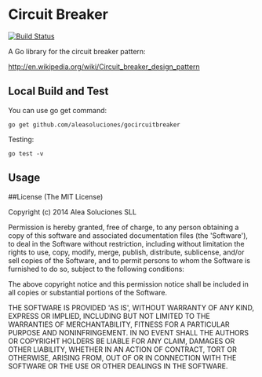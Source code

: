 # Circuit Breaker

[![Build Status](https://travis-ci.org/aleasoluciones/gocircuitbreaker.svg?branch=master)](https://travis-ci.org/aleasoluciones/gocircuitbreaker)

A Go library for the circuit breaker pattern:

http://en.wikipedia.org/wiki/Circuit_breaker_design_pattern

## Local Build and Test

You can use go get command:

    go get github.com/aleasoluciones/gocircuitbreaker

Testing:

    go test -v

## Usage


##License
(The MIT License)

Copyright (c) 2014 Alea Soluciones SLL

Permission is hereby granted, free of charge, to any person obtaining a copy of this software and associated documentation files (the 'Software'), to deal in the Software without restriction, including without limitation the rights to use, copy, modify, merge, publish, distribute, sublicense, and/or sell copies of the Software, and to permit persons to whom the Software is furnished to do so, subject to the following conditions:

The above copyright notice and this permission notice shall be included in all copies or substantial portions of the Software.

THE SOFTWARE IS PROVIDED 'AS IS', WITHOUT WARRANTY OF ANY KIND, EXPRESS OR IMPLIED, INCLUDING BUT NOT LIMITED TO THE WARRANTIES OF MERCHANTABILITY, FITNESS FOR A PARTICULAR PURPOSE AND NONINFRINGEMENT. IN NO EVENT SHALL THE AUTHORS OR COPYRIGHT HOLDERS BE LIABLE FOR ANY CLAIM, DAMAGES OR OTHER LIABILITY, WHETHER IN AN ACTION OF CONTRACT, TORT OR OTHERWISE, ARISING FROM, OUT OF OR IN CONNECTION WITH THE SOFTWARE OR THE USE OR OTHER DEALINGS IN THE SOFTWARE.
